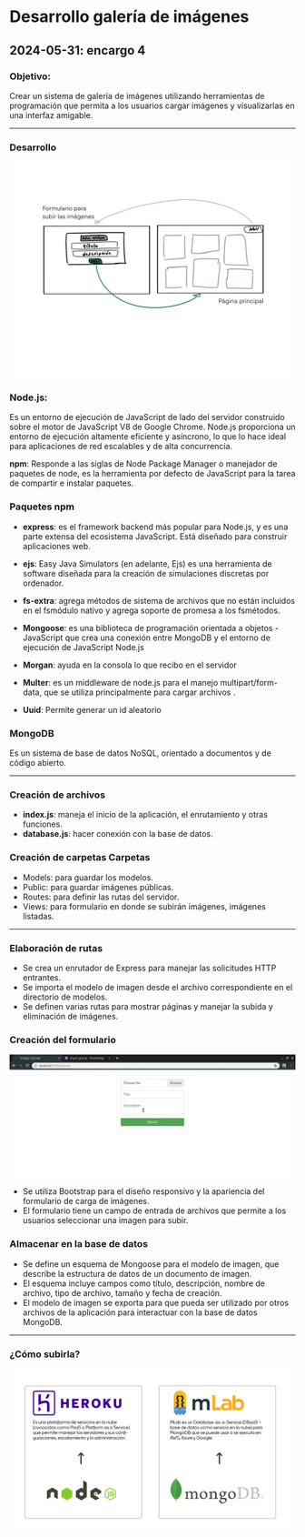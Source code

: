 # Desarrollo galería de imágenes
## 2024-05-31: encargo 4 

### **Objetivo**:
Crear un sistema de galería de imágenes utilizando herramientas de programación que permita a los usuarios cargar imágenes y visualizarlas en una interfaz amigable.


----
### Desarrollo

![imagen formulario](imagenesReadme/IMG_0673.jpg)

 ### Node.js:
Es un entorno de ejecución de JavaScript de lado del servidor construido sobre el motor de JavaScript V8 de Google Chrome. Node.js proporciona un entorno de ejecución altamente eficiente y asíncrono, lo que lo hace ideal para aplicaciones de red escalables y de alta concurrencia.

 **npm**: Responde a las siglas de Node Package Manager o manejador de paquetes de node, es la herramienta por defecto de JavaScript para la tarea de compartir e instalar paquetes.
 



### Paquetes npm

- **express**: es el framework backend más popular para Node.js, y es una parte extensa del ecosistema JavaScript. Está diseñado para construir aplicaciones web.
- **ejs**: Easy Java Simulators (en adelante, Ejs) es una herramienta de software diseñada para la creación de simulaciones discretas por ordenador.
- **fs-extra**:   agrega métodos de sistema de archivos que no están incluidos en el fsmódulo nativo y agrega soporte de promesa a los fsmétodos.
- **Mongoose**: es una biblioteca de programación orientada a objetos - JavaScript que crea una conexión entre MongoDB  y el entorno de ejecución de JavaScript Node.js 
- **Morgan**: ayuda en la consola lo que recibo en el servidor 
- **Multer**: es un middleware de node.js para el manejo multipart/form-data, que se utiliza principalmente para cargar archivos .

- **Uuid**: Permite generar un id aleatorio

### MongoDB
 Es un sistema de base de datos NoSQL, orientado a documentos y de código abierto.

-----
### Creación de archivos
- **index.js**: maneja el inicio de la aplicación, el enrutamiento y otras funciones.
- **database.js**: hacer conexión con la base de datos.

### Creación de carpetas Carpetas
- Models: para guardar los modelos.
- Public: para guardar imágenes públicas.
- Routes: para definir las rutas del servidor. 
- Views: para formulario en donde se subirán imágenes, imágenes listadas.
------
### Elaboración de rutas

- Se crea un enrutador de Express para manejar las solicitudes HTTP entrantes.
- Se importa el modelo de imagen desde el archivo correspondiente en el directorio de modelos.
- Se definen varias rutas para mostrar páginas y manejar la subida y eliminación de imágenes.

### Creación del formulario
![imagen formulario](imagenesReadme/IMG_1259.jpg)

- Se utiliza Bootstrap para el diseño responsivo y la apariencia del formulario de carga de imágenes.
- El formulario tiene un campo de entrada de archivos que permite a los usuarios seleccionar una imagen para subir.

### Almacenar en la base de datos
- Se define un esquema de Mongoose para el modelo de imagen, que describe la estructura de datos de un documento de imagen.
- El esquema incluye campos como título, descripción, nombre de archivo, tipo de archivo, tamaño y fecha de creación.
- El modelo de imagen se exporta para que pueda ser utilizado por otros archivos de la aplicación para interactuar con la base de datos MongoDB.

-----
### ¿Cómo subirla?
![imagen formulario](imagenesReadme/subida2.jpg)

